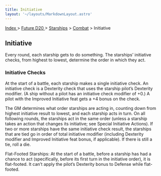 ```yaml
---
title: Initiative
layout: '~/layouts/MarkdownLayout.astro'
---
```


[ Index ](/) > [ Future D20 ](/future.d20.srd) > [Starships](/future.d20.srd/starships) > [Combat](/future.d20.srd/starships/combat) > Initiative

## Initiative

Every round, each starship gets to do something. The starships’ initiative
checks, from highest to lowest, determine the order in which they act.

### Initiative Checks

At the start of a battle, each starship makes a single initiative check. An
initiative check is a Dexterity check that uses the starship pilot’s Dexterity
modifier. (A ship without a pilot has an initiative check modifier of +0.) A
pilot with the Improved Initiative feat gets a +4 bonus on the check.

The GM determines what order starships are acting in, counting down from
highest initiative result to lowest, and each starship acts in turn. On all
following rounds, the starships act in the same order (unless a starship takes
an action that changes its initiative; see Special Initiative Actions). If two
or more starships have the same initiative check result, the starships that
are tied go in order of total initiative modifier (including Dexterity
modifier and Improved Initiative feat bonus, if applicable). If there is still
a tie, roll a die.

Flat-Footed Starships: At the start of a battle, before a starship has had a
chance to act (specifically, before its first turn in the initiative order),
it is flat-footed. It can’t apply the pilot’s Dexterity bonus to Defense while
flat-footed.

